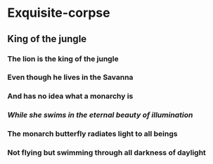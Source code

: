 # Exquisite-corpse

## King of the jungle

### The lion is the king of the jungle

### Even though he lives in the Savanna

### And has no idea what a monarchy is

### _While she swims in the eternal beauty of illumination_

### **The monarch butterfly radiates light to all beings**

### Not flying but swimming through all darkness of daylight
